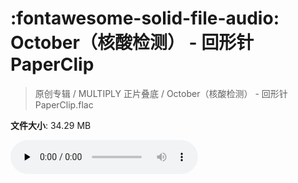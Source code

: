 # :fontawesome-solid-file-audio: October（核酸检测） - 回形针PaperClip

> 原创专辑 / MULTIPLY 正片叠底 / October（核酸检测） - 回形针PaperClip.flac

**文件大小**: 34.29 MB

<audio preload="none" controls><source src="https://file.hsyhx.top/原创专辑/MULTIPLY_正片叠底/October（核酸检测） - 回形针PaperClip.flac" type="audio/mpeg">您的浏览器不支持此音频格式</audio>